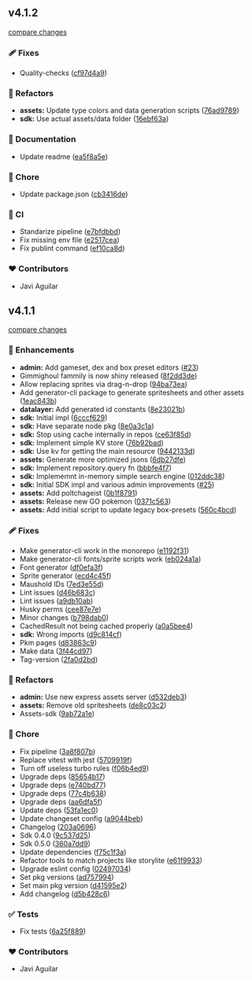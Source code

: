 ## v4.1.2

[compare changes](https://github.com/itsjavi/supereffective-assets/compare/v4.1.1...v4.1.2)

### 🩹 Fixes

- Quality-checks ([cf97d4a9](https://github.com/itsjavi/supereffective-assets/commit/cf97d4a9))

### 💅 Refactors

- **assets:** Update type colors and data generation scripts
  ([76ad9789](https://github.com/itsjavi/supereffective-assets/commit/76ad9789))
- **sdk:** Use actual assets/data folder
  ([16ebf63a](https://github.com/itsjavi/supereffective-assets/commit/16ebf63a))

### 📖 Documentation

- Update readme ([ea5f8a5e](https://github.com/itsjavi/supereffective-assets/commit/ea5f8a5e))

### 🏡 Chore

- Update package.json ([cb3416de](https://github.com/itsjavi/supereffective-assets/commit/cb3416de))

### 🤖 CI

- Standarize pipeline ([e7bfdbbd](https://github.com/itsjavi/supereffective-assets/commit/e7bfdbbd))
- Fix missing env file
  ([e2517cea](https://github.com/itsjavi/supereffective-assets/commit/e2517cea))
- Fix publint command ([ef10ca8d](https://github.com/itsjavi/supereffective-assets/commit/ef10ca8d))

### ❤️ Contributors

- Javi Aguilar

## v4.1.1

[compare changes](https://github.com/itsjavi/supereffective-assets/compare/4.0.0...v4.1.1)

### 🚀 Enhancements

- **admin:** Add gameset, dex and box preset editors
  ([#23](https://github.com/itsjavi/supereffective-assets/pull/23))
- Gimmighoul fammily is now shiny released
  ([8f2dd3de](https://github.com/itsjavi/supereffective-assets/commit/8f2dd3de))
- Allow replacing sprites via drag-n-drop
  ([94ba73ea](https://github.com/itsjavi/supereffective-assets/commit/94ba73ea))
- Add generator-cli package to generate spritesheets and other assets
  ([1eac843b](https://github.com/itsjavi/supereffective-assets/commit/1eac843b))
- **datalayer:** Add generated id constants
  ([8e23021b](https://github.com/itsjavi/supereffective-assets/commit/8e23021b))
- **sdk:** Initial impl
  ([6cccf629](https://github.com/itsjavi/supereffective-assets/commit/6cccf629))
- **sdk:** Have separate node pkg
  ([8e0a3c1a](https://github.com/itsjavi/supereffective-assets/commit/8e0a3c1a))
- **sdk:** Stop using cache internally in repos
  ([ce63f85d](https://github.com/itsjavi/supereffective-assets/commit/ce63f85d))
- **sdk:** Implement simple KV store
  ([76b92bad](https://github.com/itsjavi/supereffective-assets/commit/76b92bad))
- **sdk:** Use kv for getting the main resource
  ([9442133d](https://github.com/itsjavi/supereffective-assets/commit/9442133d))
- **assets:** Generate more optimized jsons
  ([6db27dfe](https://github.com/itsjavi/supereffective-assets/commit/6db27dfe))
- **sdk:** Implement repository.query fn
  ([bbbfe4f7](https://github.com/itsjavi/supereffective-assets/commit/bbbfe4f7))
- **sdk:** Implememnt in-memory simple search engine
  ([012ddc38](https://github.com/itsjavi/supereffective-assets/commit/012ddc38))
- **sdk:** Initial SDK impl and various admin improvements
  ([#25](https://github.com/itsjavi/supereffective-assets/pull/25))
- **assets:** Add poltchageist
  ([0b1f8791](https://github.com/itsjavi/supereffective-assets/commit/0b1f8791))
- **assets:** Release new GO pokemon
  ([0371c563](https://github.com/itsjavi/supereffective-assets/commit/0371c563))
- **assets:** Add initial script to update legacy box-presets
  ([560c4bcd](https://github.com/itsjavi/supereffective-assets/commit/560c4bcd))

### 🩹 Fixes

- Make generator-cli work in the monorepo
  ([e1192f31](https://github.com/itsjavi/supereffective-assets/commit/e1192f31))
- Make generator-cli fonts/sprite scripts work
  ([eb024a1a](https://github.com/itsjavi/supereffective-assets/commit/eb024a1a))
- Font generator ([df0efa3f](https://github.com/itsjavi/supereffective-assets/commit/df0efa3f))
- Sprite generator ([ecd4c45f](https://github.com/itsjavi/supereffective-assets/commit/ecd4c45f))
- Maushold IDs ([7ed3e55d](https://github.com/itsjavi/supereffective-assets/commit/7ed3e55d))
- Lint issues ([d46b683c](https://github.com/itsjavi/supereffective-assets/commit/d46b683c))
- Lint issues ([a9db10ab](https://github.com/itsjavi/supereffective-assets/commit/a9db10ab))
- Husky perms ([cee87e7e](https://github.com/itsjavi/supereffective-assets/commit/cee87e7e))
- Minor changes ([b798dab0](https://github.com/itsjavi/supereffective-assets/commit/b798dab0))
- CachedResult not being cached properly
  ([a0a5bee4](https://github.com/itsjavi/supereffective-assets/commit/a0a5bee4))
- **sdk:** Wrong imports
  ([d9c814cf](https://github.com/itsjavi/supereffective-assets/commit/d9c814cf))
- Pkm pages ([d83863c9](https://github.com/itsjavi/supereffective-assets/commit/d83863c9))
- Make data ([3f44cd97](https://github.com/itsjavi/supereffective-assets/commit/3f44cd97))
- Tag-version ([2fa0d2bd](https://github.com/itsjavi/supereffective-assets/commit/2fa0d2bd))

### 💅 Refactors

- **admin:** Use new express assets server
  ([d532deb3](https://github.com/itsjavi/supereffective-assets/commit/d532deb3))
- **assets:** Remove old spritesheets
  ([de8c03c2](https://github.com/itsjavi/supereffective-assets/commit/de8c03c2))
- Assets-sdk ([9ab72a1e](https://github.com/itsjavi/supereffective-assets/commit/9ab72a1e))

### 🏡 Chore

- Fix pipeline ([3a8f807b](https://github.com/itsjavi/supereffective-assets/commit/3a8f807b))
- Replace vitest with jest
  ([5709919f](https://github.com/itsjavi/supereffective-assets/commit/5709919f))
- Turn off useless turbo rules
  ([f06b4ed9](https://github.com/itsjavi/supereffective-assets/commit/f06b4ed9))
- Upgrade deps ([85654b17](https://github.com/itsjavi/supereffective-assets/commit/85654b17))
- Upgrade deps ([e740bd77](https://github.com/itsjavi/supereffective-assets/commit/e740bd77))
- Upgrade deps ([77c4b638](https://github.com/itsjavi/supereffective-assets/commit/77c4b638))
- Upgrade deps ([aa6dfa5f](https://github.com/itsjavi/supereffective-assets/commit/aa6dfa5f))
- Update deps ([53fa1ec0](https://github.com/itsjavi/supereffective-assets/commit/53fa1ec0))
- Update changeset config
  ([a9044beb](https://github.com/itsjavi/supereffective-assets/commit/a9044beb))
- Changelog ([203a0696](https://github.com/itsjavi/supereffective-assets/commit/203a0696))
- Sdk 0.4.0 ([9c537d25](https://github.com/itsjavi/supereffective-assets/commit/9c537d25))
- Sdk 0.5.0 ([360a7dd9](https://github.com/itsjavi/supereffective-assets/commit/360a7dd9))
- Update dependencies ([f75c1f3a](https://github.com/itsjavi/supereffective-assets/commit/f75c1f3a))
- Refactor tools to match projects like storylite
  ([e61f9933](https://github.com/itsjavi/supereffective-assets/commit/e61f9933))
- Upgrade eslint config
  ([02497034](https://github.com/itsjavi/supereffective-assets/commit/02497034))
- Set pkg versions ([ad757994](https://github.com/itsjavi/supereffective-assets/commit/ad757994))
- Set main pkg version
  ([d41595e2](https://github.com/itsjavi/supereffective-assets/commit/d41595e2))
- Add changelog ([d5b428c6](https://github.com/itsjavi/supereffective-assets/commit/d5b428c6))

### ✅ Tests

- Fix tests ([6a25f889](https://github.com/itsjavi/supereffective-assets/commit/6a25f889))

### ❤️ Contributors

- Javi Aguilar
